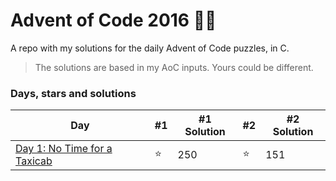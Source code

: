 # Advent of Code 2016 🎄🎁
A repo with my solutions for the daily Advent of Code puzzles, in C.

> The solutions are based in my AoC inputs. Yours could be different.

### Days, stars and solutions 
| Day                                                            | #1 | #1 Solution | #2 | #2 Solution |
|----------------------------------------------------------------|----|-------------|----|-------------|
| [Day 1: No Time for a Taxicab](day01/day01.c)                         | ⭐ | 250         | ⭐ | 151         |
